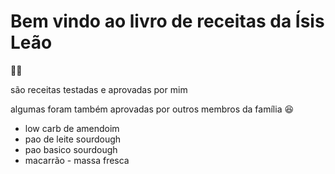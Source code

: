 # Bem vindo ao livro de receitas da Ísis Leão



:woman_cook:

são receitas testadas e aprovadas por mim

algumas foram também aprovadas por outros membros da família :laughing: 

- low carb de amendoim
- pao de leite sourdough
- pao basico sourdough
- macarrão - massa fresca

